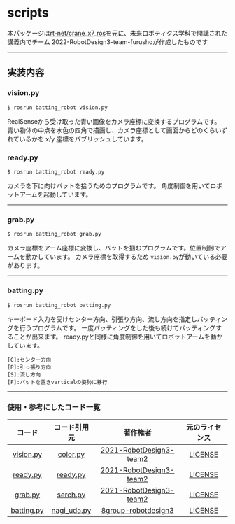 # scripts

本パッケージは<a href= "https://github.com/rt-net/crane_x7_ros.html" >rt-net/crane_x7_ros</a    >を元に、未来ロボティクス学科で開講された講義内でチーム
2022-RobotDesign3-team-furushoが作成したものです

---

## 実装内容

### vision.py

```
$ rosrun batting_robot vision.py
```

RealSenseから受け取った青い画像をカメラ座標に変換するプログラムです。
青い物体の中点を水色の四角で描画し、カメラ座標として画面からどのくらいずれているかを x/y 座標をパブリッシュしています。


### ready.py

```
$ rosrun batting_robot ready.py
```

カメラを下に向けバットを拾うためのプログラムです。
角度制御を用いてロボットアームを起動しています。

---


### grab.py

```
$ rosrun batting_robot grab.py
```
カメラ座標をアーム座標に変換し、バットを掴むプログラムです。位置制御でアームを動かしています。
カメラ座標を取得するため `vision.py`が動いている必要があります。

---

### batting.py

```
$ rosrun batting_robot batting.py
```

キーボード入力を受けセンター方向、引張り方向、流し方向を指定しバッティングを行うプログラムです。
一度バッティングをした後も続けてバッティングすることが出来ます。
ready.pyと同様に角度制御を用いてロボットアームを動かしています。

```
[C]:センター方向
[P]:引っ張り方向
[S]:流し方向
[F]:バットを置きverticalの姿勢に移行
```


---


### 使用・参考にしたコード一覧
|コード|コード引用元|著作権者|元のライセンス|
|:--:|:---:|:---:|:---:|
|[vision.py](https://github.com/2022-RobotDesign3-team-furusho/batting_robot/blob/feature/recognition/scripts/vision.py)|[color.py](https://github.com/2021-RobotDesign3-team2/crane_x7_ros_test/blob/main/scripts/color.py)|[2021-RobotDesign3-team2](https://github.com/2021-RobotDesign3-team2)|[LICENSE](https://github.com/2021-RobotDesign3-team2/crane_x7_ros_test/blob/main/LICENSE)|
|[ready.py](https://github.com/2022-RobotDesign3-team-furusho/batting_robot/blob/feature/recognition/scripts/ready.py)|[ready.py](https://github.com/2021-RobotDesign3-team2/crane_x7_ros_test/blob/main/scripts/ready.py)|[2021-RobotDesign3-team2](https://github.com/2021-RobotDesign3-team2)|[LICENSE](https://github.com/2021-RobotDesign3-team2/crane_x7_ros_test/blob/main/LICENSE)|
|[grab.py](https://github.com/2022-RobotDesign3-team-furusho/batting_robot/blob/feature/recognition/scripts/grab.py)|[serch.py](https://github.com/2021-RobotDesign3-team2/crane_x7_ros_test/blob/main/scripts/search.py)|[2021-RobotDesign3-team2](https://github.com/2021-RobotDesign3-team2)|[LICENSE](https://github.com/2021-RobotDesign3-team2/crane_x7_ros_test/blob/main/LICENSE)|
|[batting.py](https://github.com/2022-RobotDesign3-team-furusho/batting_robot/blob/feature/recognition/scripts/batting.py)|[nagi_uda.py](https://github.com/8group-robotdesign3/crane_x7_ros_modified_by_group8/blob/master/crane_x7_examples/scripts/nagi_uda.py)|[8group-robotdesign3](https://github.com/8group-robotdesign3)|[LICENSE](https://github.com/8group-robotdesign3/crane_x7_ros_modified_by_group8/blob/master/LICENSE)|

